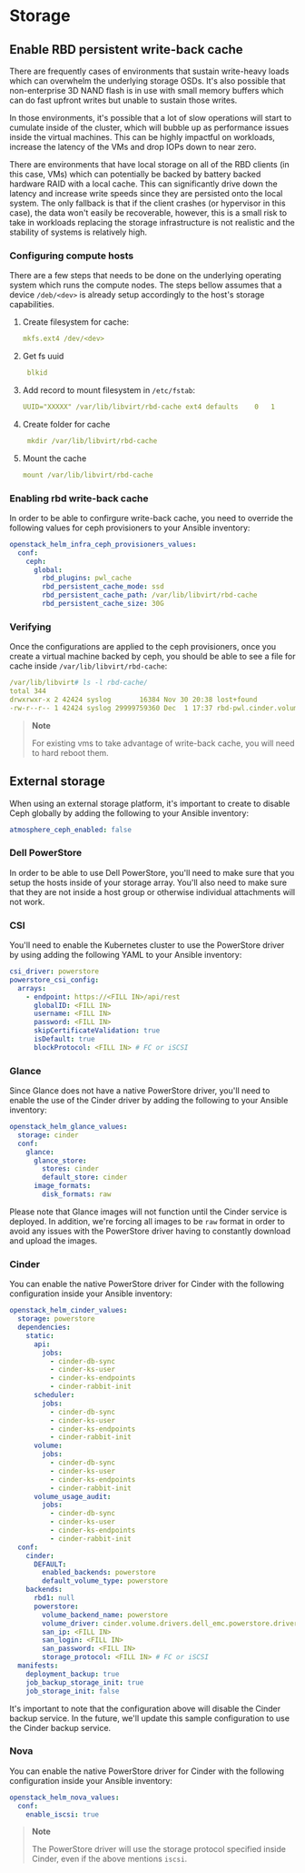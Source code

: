 # Storage

## Enable RBD persistent write-back cache

There are frequently cases of environments that sustain write-heavy loads which can overwhelm the underlying storage OSDs. It's also possible that non-enterprise 3D NAND flash is in use with small memory buffers which can do fast upfront writes but unable to sustain those writes.

In those environments, it's possible that a lot of slow operations will start to cumulate inside of the cluster, which will bubble up as performance issues inside the virtual machines.  This can be highly impactful on workloads, increase the latency of the VMs and drop IOPs down to near zero.

There are environments that have local storage on all of the RBD clients (in this case, VMs) which can potentially be backed by battery backed hardware RAID with a local cache.  This can significantly drive down the latency and increase write speeds since they are persisted onto the local system.  The only fallback is that if the client crashes (or hypervisor in this case), the data won't easily be recoverable, however, this is a small risk to take in workloads replacing the storage infrastructure is not realistic and the stability of systems is relatively high.

### Configuring compute hosts

There are a few steps that needs to be done on the underlying operating system
which runs the compute nodes. The steps bellow assumes that a device `/deb/<dev>`
is already setup accordingly to the host's storage capabilities.

1. Create filesystem for cache:

    ```yaml
    mkfs.ext4 /dev/<dev>
   ```

2. Get fs uuid
   ```yaml
    blkid
   ```

3. Add record to mount filesystem in `/etc/fstab`:
   ```yaml
   UUID="XXXXX"	/var/lib/libvirt/rbd-cache ext4	defaults	0	1
   ```

4. Create folder for cache
   ```yaml
    mkdir /var/lib/libvirt/rbd-cache
   ```

5. Mount the cache
    ```yaml
    mount /var/lib/libvirt/rbd-cache
    ```

### Enabling rbd write-back cache

In order to be able to confirgure write-back cache, you need to override the following
values for ceph provisioners to your Ansible inventory:

```yaml
openstack_helm_infra_ceph_provisioners_values:
  conf:
    ceph:
      global:
        rbd_plugins: pwl_cache
        rbd_persistent_cache_mode: ssd
        rbd_persistent_cache_path: /var/lib/libvirt/rbd-cache
        rbd_persistent_cache_size: 30G
```

### Verifying

Once the configurations are applied to the ceph provisioners, once you create a virtual machine backed by ceph, you should be able to see a file for cache inside `/var/lib/libvirt/rbd-cache`:

```yaml
/var/lib/libvirt# ls -l rbd-cache/
total 344
drwxrwxr-x 2 42424 syslog       16384 Nov 30 20:38 lost+found
-rw-r--r-- 1 42424 syslog 29999759360 Dec  1 17:37 rbd-pwl.cinder.volumes.a8eba89efc83.pool
```

 > **Note**
>
> For existing vms to take advantage of write-back cache, you will need
to hard reboot them.


## External storage

When using an external storage platform, it's important to create to disable Ceph
globally by adding the following to your Ansible inventory:

```yaml
atmosphere_ceph_enabled: false
```

### Dell PowerStore

In order to be able to use Dell PowerStore, you'll need to make sure that you
setup the hosts inside of your storage array. You'll also need to make sure
that they are not inside a host group or otherwise individual attachments will
not work.

### CSI

You'll need to enable the Kubernetes cluster to use the PowerStore driver by
using adding the following YAML to your Ansible inventory:

```yaml
csi_driver: powerstore
powerstore_csi_config:
  arrays:
    - endpoint: https://<FILL IN>/api/rest
      globalID: <FILL IN>
      username: <FILL IN>
      password: <FILL IN>
      skipCertificateValidation: true
      isDefault: true
      blockProtocol: <FILL IN> # FC or iSCSI
```

### Glance

Since Glance does not have a native PowerStore driver, you'll need to enable
the use of the Cinder driver by adding the following to your Ansible inventory:

```yaml
openstack_helm_glance_values:
  storage: cinder
  conf:
    glance:
      glance_store:
        stores: cinder
        default_store: cinder
      image_formats:
        disk_formats: raw
```

Please note that Glance images will not function until the Cinder service is
deployed. In addition, we're forcing all images to be `raw` format in order to
avoid any issues with the PowerStore driver having to constantly download and
upload the images.

### Cinder

You can enable the native PowerStore driver for Cinder with the following
configuration inside your Ansible inventory:

```yaml
openstack_helm_cinder_values:
  storage: powerstore
  dependencies:
    static:
      api:
        jobs:
          - cinder-db-sync
          - cinder-ks-user
          - cinder-ks-endpoints
          - cinder-rabbit-init
      scheduler:
        jobs:
          - cinder-db-sync
          - cinder-ks-user
          - cinder-ks-endpoints
          - cinder-rabbit-init
      volume:
        jobs:
          - cinder-db-sync
          - cinder-ks-user
          - cinder-ks-endpoints
          - cinder-rabbit-init
      volume_usage_audit:
        jobs:
          - cinder-db-sync
          - cinder-ks-user
          - cinder-ks-endpoints
          - cinder-rabbit-init
  conf:
    cinder:
      DEFAULT:
        enabled_backends: powerstore
        default_volume_type: powerstore
    backends:
      rbd1: null
      powerstore:
        volume_backend_name: powerstore
        volume_driver: cinder.volume.drivers.dell_emc.powerstore.driver.PowerStoreDriver
        san_ip: <FILL IN>
        san_login: <FILL IN>
        san_password: <FILL IN>
        storage_protocol: <FILL IN> # FC or iSCSI
  manifests:
    deployment_backup: true
    job_backup_storage_init: true
    job_storage_init: false
```

It's important to note that the configuration above will disable the Cinder
backup service. In the future, we'll update this sample configuration to use
the Cinder backup service.

### Nova

You can enable the native PowerStore driver for Cinder with the following
configuration inside your Ansible inventory:

```yaml
openstack_helm_nova_values:
  conf:
    enable_iscsi: true
```

> **Note**
>
> The PowerStore driver will use the storage protocol specified inside Cinder,
> even if the above mentions `iscsi`.
